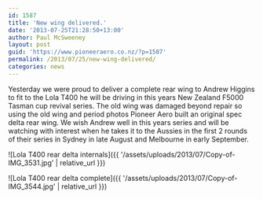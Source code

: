 ```yaml
---
id: 1587
title: 'New wing delivered.'
date: '2013-07-25T21:28:50+13:00'
author: Paul McSweeney
layout: post
guid: 'https://www.pioneeraero.co.nz/?p=1587'
permalink: /2013/07/25/new-wing-delivered/
categories: news
---
```


Yesterday we were proud to deliver a complete rear wing to Andrew Higgins to fit to the Lola T400 he will be driving in this years New Zealand F5000 Tasman cup revival series. The old wing was damaged beyond repair so using the old wing and period photos Pioneer Aero built an original spec delta rear wing. We wish Andrew well in this years series and will be watching with interest when he takes it to the Aussies in the first 2 rounds of their series in Sydney in late August and Melbourne in early September.

![Lola T400 rear delta internals]({{ '/assets/uploads/2013/07/Copy-of-IMG_3531.jpg' | relative_url }})

![Lola T400 rear delta complete]({{ '/assets/uploads/2013/07/Copy-of-IMG_3544.jpg' | relative_url }})
